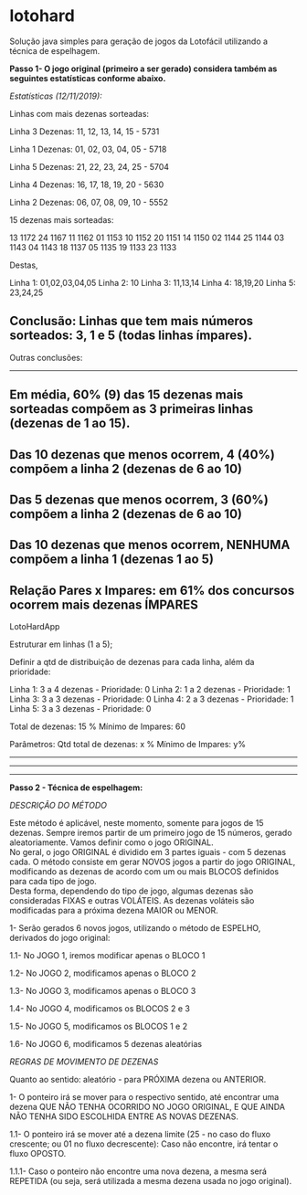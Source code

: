 # lotohard

Solução java simples para geração de jogos da Lotofácil utilizando a técnica de espelhagem.

**Passo 1- O jogo original (primeiro a ser gerado) considera também as seguintes estatísticas conforme abaixo.**

*Estatísticas (12/11/2019):*

Linhas com mais dezenas sorteadas: 

Linha 3
Dezenas: 11, 12, 13, 14, 15	- 5731

Linha 1
Dezenas: 01, 02, 03, 04, 05	- 5718

Linha 5
Dezenas: 21, 22, 23, 24, 25	- 5704

Linha 4
Dezenas: 16, 17, 18, 19, 20	- 5630

Linha 2
Dezenas: 06, 07, 08, 09, 10	- 5552

15 dezenas mais sorteadas:

13 1172
24 1167
11 1162
01 1153
10 1152
20 1151
14 1150
02 1144
25 1144
03 1143
04 1143
18 1137
05 1135
19 1133
23 1133

Destas,

Linha 1: 01,02,03,04,05 
Linha 2: 10
Linha 3: 11,13,14
Linha 4: 18,19,20
Linha 5: 23,24,25

Conclusão: Linhas que tem mais números sorteados: 3, 1 e 5 (todas linhas ímpares).
-----------------------------------------------------------------------------------------------

Outras conclusões:

-----------------------------------------------------------------------------------------------
Em média, 60% (9) das 15 dezenas mais sorteadas compõem as 3 primeiras linhas (dezenas de 1 ao 15).
-----------------------------------------------------------------------------------------------
Das 10 dezenas que menos ocorrem, 4 (40%) compõem a linha 2 (dezenas de 6 ao 10)
-----------------------------------------------------------------------------------------------
Das 5 dezenas que menos ocorrem, 3 (60%) compõem a linha 2 (dezenas de 6 ao 10)
-----------------------------------------------------------------------------------------------
Das 10 dezenas que menos ocorrem, NENHUMA compõem a linha 1 (dezenas 1 ao 5)
-----------------------------------------------------------------------------------------------
Relação Pares x Impares: em 61% dos concursos ocorrem mais dezenas ÍMPARES
-----------------------------------------------------------------------------------------------

LotoHardApp

Estruturar em linhas (1 a 5); 

Definir a qtd de distribuição de dezenas para cada linha, além da prioridade:

Linha 1: 3 a 4 dezenas - Prioridade: 0
Linha 2: 1 a 2 dezenas - Prioridade: 1
Linha 3: 3 a 3 dezenas - Prioridade: 0
Linha 4: 2 a 3 dezenas - Prioridade: 1
Linha 5: 3 a 3 dezenas - Prioridade: 0

Total de dezenas: 15
% Mínimo de Impares: 60

Parâmetros: 
Qtd total de dezenas:	x
% Mínimo de Impares:    y%

-----------------------------------------------------------------------------------------------
-----------------------------------------------------------------------------------------------
-----------------------------------------------------------------------------------------------
**Passo 2 - Técnica de espelhagem:**

*DESCRIÇÃO DO MÉTODO*

Este método é aplicável, neste momento, somente para jogos de 15 dezenas. Sempre iremos partir de um primeiro jogo de 15 números, gerado aleatoriamente. Vamos definir como o jogo ORIGINAL.				
No geral, o jogo ORIGINAL é dividido em 3 partes iguais - com 5 dezenas cada. O método consiste em gerar NOVOS jogos a partir do jogo ORIGINAL, modificando as dezenas de acordo com um ou mais BLOCOS definidos para cada tipo de jogo.				
Desta forma, dependendo do tipo de jogo, algumas dezenas são consideradas FIXAS e outras VOLÁTEIS. As dezenas voláteis são modificadas para a próxima dezena MAIOR ou MENOR.	

1- Serão gerados 6 novos jogos, utilizando o método de ESPELHO, derivados do jogo original:

1.1- No JOGO 1, iremos modificar apenas o BLOCO 1

1.2- No JOGO 2, modificamos apenas o BLOCO 2

1.3- No JOGO 3, modificamos apenas o BLOCO 3

1.4- No JOGO 4, modificamos os BLOCOS 2 e 3	

1.5- No JOGO 5, modificamos os BLOCOS 1 e 2	

1.6- No JOGO 6, modificamos 5 dezenas aleatórias

				
*REGRAS DE MOVIMENTO DE DEZENAS*

Quanto ao sentido: aleatório - para PRÓXIMA dezena ou ANTERIOR.

1- O ponteiro irá se mover para o respectivo sentido, até encontrar uma dezena QUE NÃO TENHA OCORRIDO NO JOGO ORIGINAL, E QUE AINDA NÃO TENHA SIDO ESCOLHIDA ENTRE AS NOVAS DEZENAS.

1.1- O ponteiro irá se mover até a dezena limite (25 - no caso do fluxo crescente; ou 01 no fluxo decrescente): Caso não encontre, irá tentar o fluxo OPOSTO.

1.1.1- Caso o ponteiro não encontre uma nova dezena, a mesma será REPETIDA (ou seja, será utilizada a mesma dezena usada no jogo original).				

